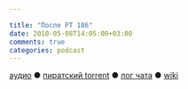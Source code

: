 ```yaml
---

title: "После РТ 186"
date: 2010-05-08T14:05:00+03:00
comments: true
categories: podcast
---
```

[аудио](http://cdn.radio-t.com/rt186post.mp3) ● [пиратский torrent](http://pirates.radio-t.com/torrents/rt186post.mp3.torrent) ● [лог чата](http://chat.radio-t.com/logs/radio-t-186.html) ● [wiki](http://wiki.radio-t.com/%D0%9F%D0%BE%D1%81%D0%BB%D0%B5_%D0%A0%D0%A2_186)<audio src="http://cdn.radio-t.com/rt186post.mp3" preload="none">
